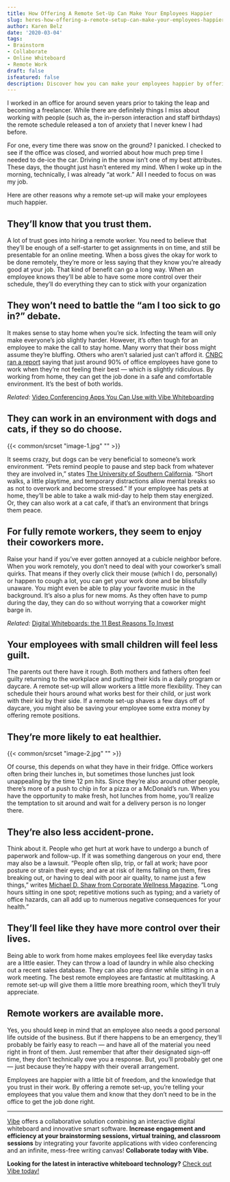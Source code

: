 ```yaml
---
title: How Offering A Remote Set-Up Can Make Your Employees Happier
slug: heres-how-offering-a-remote-setup-can-make-your-employees-happier
author: Karen Belz
date: '2020-03-04'
tags:
- Brainstorm
- Collaborate
- Online Whiteboard
- Remote Work
draft: false
isfeatured: false
description: Discover how you can make your employees happier by offering them a remote set-up for work.
---
```


I worked in an office for around seven years prior to taking the leap and becoming a freelancer. While there are definitely things I miss about working with people (such as, the in-person interaction and staff birthdays) the remote schedule released a ton of anxiety that I never knew I had before.

For one, every time there was snow on the ground? I panicked. I checked to see if the office was closed, and worried about how much prep time I needed to de-ice the car. Driving in the snow isn’t one of my best attributes. These days, the thought just hasn’t entered my mind. When I woke up in the morning, technically, I was already “at work.” All I needed to focus on was my job. 

Here are other reasons why a remote set-up will make your employees much happier.

## They’ll know that you trust them.

A lot of trust goes into hiring a remote worker. You need to believe that they’ll be enough of a self-starter to get assignments in on time, and still be presentable for an online meeting. When a boss gives the okay for work to be done remotely, they’re more or less saying that they know you’re already good at your job. That kind of benefit can go a long way. When an employee knows they’ll be able to have some more control over their schedule, they’ll do everything they can to stick with your organization

## They won’t need to battle the “am I too sick to go in?” debate.

It makes sense to stay home when you’re sick. Infecting the team will only make everyone’s job slightly harder. However, it’s often tough for an employee to make the call to stay home. Many worry that their boss might assume they’re bluffing. Others who aren’t salaried just can’t afford it. [CNBC ran a report](https://www.cnbc.com/2019/11/03/90percent-of-employees-say-they-come-to-work-sickheres-how-to-fix-that.html) saying that just around 90% of office employees have gone to work when they’re not feeling their best — which is slightly ridiculous. By working from home, they can get the job done in a safe and comfortable environment. It’s the best of both worlds.

*Related:* [Video Conferencing Apps You Can Use with Vibe Whiteboarding](https://vibe.us/blog/video-conferencing-apps-with-whiteboard/)

## They can work in an environment with dogs and cats, if they so do choose.

{{< common/srcset "image-1.jpg" "" >}}

It seems crazy, but dogs can be very beneficial to someone’s work environment. “Pets remind people to pause and step back from whatever they are involved in,” states [The University of Southern California](https://appliedpsychologydegree.usc.edu/blog/the-benefits-of-bringing-pets-to-work/). “Short walks, a little playtime, and temporary distractions allow mental breaks so as not to overwork and become stressed.” If your employee has pets at home, they’ll be able to take a walk mid-day to help them stay energized. Or, they can also work at a cat cafe, if that’s an environment that brings them peace.

## For fully remote workers, they seem to enjoy their coworkers more.

Raise your hand if you’ve ever gotten annoyed at a cubicle neighbor before. When you work remotely, you don’t need to deal with your coworker’s small quirks. That means if they overly click their mouse (which I do, personally) or happen to cough a lot, you can get your work done and be blissfully unaware. You might even be able to play your favorite music in the background. It’s also a plus for new moms. As they often have to pump during the day, they can do so without worrying that a coworker might barge in.

*Related:* [Digital Whiteboards: the 11 Best Reasons To Invest](https://vibe.us/blog/11-best-reasons-to-invest-in-a-digital-whiteboard/)

## Your employees with small children will feel less guilt.

The parents out there have it rough. Both mothers and fathers often feel guilty returning to the workplace and putting their kids in a daily program or daycare. A remote set-up will allow workers a little more flexibility. They can schedule their hours around what works best for their child, or just work with their kid by their side. If a remote set-up shaves a few days off of daycare, you might also be saving your employee some extra money by offering remote positions.

## They’re more likely to eat healthier.

{{< common/srcset "image-2.jpg" "" >}}

Of course, this depends on what they have in their fridge. Office workers often bring their lunches in, but sometimes those lunches just look unappealing by the time 12 pm hits. Since they’re also around other people, there’s more of a push to chip in for a pizza or a McDonald’s run. When you have the opportunity to make fresh, hot lunches from home, you’ll realize the temptation to sit around and wait for a delivery person is no longer there.

## They’re also less accident-prone.

Think about it. People who get hurt at work have to undergo a bunch of paperwork and follow-up. If it was something dangerous on your end, there may also be a lawsuit. “People often slip, trip, or fall at work; have poor posture or strain their eyes; and are at risk of items falling on them, fires breaking out, or having to deal with poor air quality, to name just a few things,” writes [Michael D. Shaw from Corporate Wellness Magazine](https://www.corporatewellnessmagazine.com/article/office-worker-health-may-risk-think). “Long hours sitting in one spot; repetitive motions such as typing; and a variety of office hazards, can all add up to numerous negative consequences for your health.”

## They’ll feel like they have more control over their lives.

Being able to work from home makes employees feel like everyday tasks are a little easier. They can throw a load of laundry in while also checking out a recent sales database. They can also prep dinner while sitting in on a work meeting. The best remote employees are fantastic at multitasking. A remote set-up will give them a little more breathing room, which they’ll truly appreciate.

## Remote workers are available more.

Yes, you should keep in mind that an employee also needs a good personal life outside of the business. But if there happens to be an emergency, they’ll probably be fairly easy to reach — and have all of the material you need right in front of them. Just remember that after their designated sign-off time, they don’t technically owe you a response. But, you’ll probably get one — just because they’re happy with their overall arrangement.

Employees are happier with a little bit of freedom, and the knowledge that you trust in their work. By offering a remote set-up, you’re telling your employees that you value them and know that they don’t need to be in the office to get the job done right. 



---

[Vibe](https://vibe.us/) offers a collaborative solution combining an interactive digital whiteboard and innovative smart software. **Increase engagement and efficiency at your brainstorming sessions, virtual training, and classroom sessions** by integrating your favorite applications with video conferencing and an infinite, mess-free writing canvas! **Collaborate today with Vibe.**

**Looking for the latest in interactive whiteboard technology?** [Check out Vibe today!](https://vibe.us/order/)
